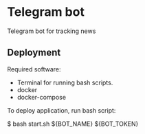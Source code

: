 # Telegram bot

Telegram bot for tracking news

## Deployment 

Required software:
 - Terminal for running bash scripts.
 - docker
 - docker-compose

To deploy application, run bash script:

$ bash start.sh ${BOT_NAME} ${BOT_TOKEN}

